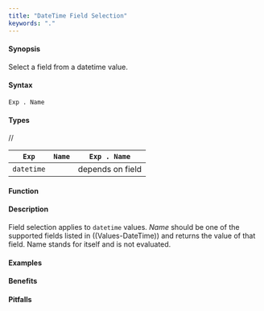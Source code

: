 ```yaml
---
title: "DateTime Field Selection"
keywords: "."
---
```


#### Synopsis

Select a field from a datetime value.

#### Syntax

`Exp . Name`

#### Types

//

| `Exp`      | `Name` | `Exp . Name`  |
| --- | --- | --- |
| `datetime`   |          | depends on field  |


#### Function

#### Description

Field selection applies to `datetime` values. 
_Name_ should be one of the supported fields listed in ((Values-DateTime)) and returns the value of that field. 
Name stands for itself and is not evaluated.

#### Examples

#### Benefits

#### Pitfalls

